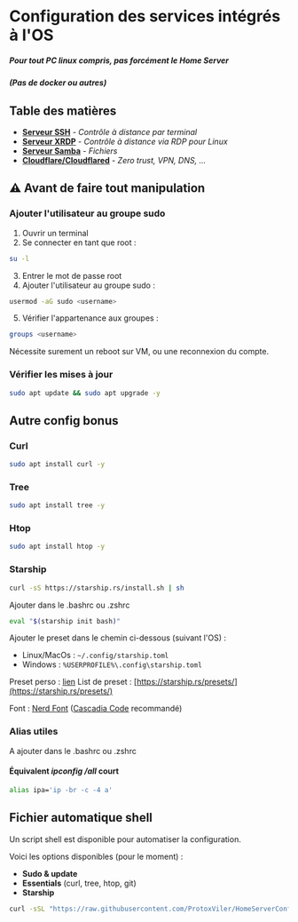 # Configuration des services intégrés à l'OS

##### Pour tout PC linux compris, pas forcément le Home Server

##### (Pas de docker ou autres)

## Table des matières

- [**Serveur SSH**](https://github.com/ProtoxViler/HomeServerConfig/blob/main/OsConfig/SrvSSH.md) - _Contrôle à distance par terminal_
- [**Serveur XRDP**](https://github.com/ProtoxViler/HomeServerConfig/blob/main/OsConfig/SrvXRP.md) - _Contrôle à distance via RDP pour Linux_
- [**Serveur Samba**](https://github.com/ProtoxViler/HomeServerConfig/blob/main/OsConfig/SrvSamba.md) - _Fichiers_
- [**Cloudflare/Cloudflared**](https://github.com/ProtoxViler/HomeServerConfig/blob/main/OsConfig/Cloudflared.md) - _Zero trust, VPN, DNS, ..._

## ⚠️ Avant de faire tout manipulation

### Ajouter l'utilisateur au groupe sudo

1. Ouvrir un terminal
2. Se connecter en tant que root :

```bash
su -l
```

3. Entrer le mot de passe root
4. Ajouter l'utilisateur au groupe sudo :

```bash
usermod -aG sudo <username>
```

5. Vérifier l'appartenance aux groupes :

```bash
groups <username>
```

Nécessite surement un reboot sur VM, ou une reconnexion du compte.

### Vérifier les mises à jour

```bash
sudo apt update && sudo apt upgrade -y
```

## Autre config bonus

### Curl

```bash
sudo apt install curl -y
```

### Tree

```bash
sudo apt install tree -y
```

### Htop

```bash
sudo apt install htop -y
```

### Starship

```bash
curl -sS https://starship.rs/install.sh | sh
```

Ajouter dans le .bashrc ou .zshrc

```bash
eval "$(starship init bash)"
```

Ajouter le preset dans le chemin ci-dessous (suivant l'OS) :

- Linux/MacOs : `~/.config/starship.toml`
- Windows : `%USERPROFILE%\.config\starship.toml`

Preset perso : [lien](https://github.com/ProtoxViler/HomeServerConfig/blob/main/OsConfig/starship.toml)
List de preset : [https://starship.rs/presets/](https://starship.rs/presets/)

Font : [Nerd Font](https://www.nerdfonts.com/) ([Cascadia Code](https://github.com/ryanoasis/nerd-fonts/releases/download/v3.4.0/CascadiaCode.zip) recommandé)

### Alias utiles

A ajouter dans le .bashrc ou .zshrc

#### Équivalent _ipconfig /all_ court

```bash
alias ipa='ip -br -c -4 a'
```

## Fichier automatique shell

Un script shell est disponible pour automatiser la configuration.

Voici les options disponibles (pour le moment) :
- **Sudo & update**
- **Essentials** (curl, tree, htop, git)
- **Starship**


```bash
curl -sSL "https://raw.githubusercontent.com/ProtoxViler/HomeServerConfig/main/OsConfig/AutoConfig.sh" -o AutoConfig.sh && chmod +x AutoConfig.sh && ./AutoConfig.sh && rm ./AutoConfig.sh
```
